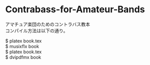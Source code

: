 # Contrabass-for-Amateur-Bands
アマチュア楽団のためのコントラバス教本  
コンパイル方法は以下の通り。  
  
$ platex book.tex    
$ musixflx book  
$ platex book.tex  
$ dvipdfmx book
